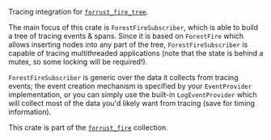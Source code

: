 <!-- this is copied from the crate-level docs -->

Tracing integration for [`forrust_fire_tree`](https://crates.io/crates/forrust_fire_tree).

The main focus of this crate is `ForestFireSubscriber`, which is able to build a tree of tracing
events & spans. Since it is based on `ForestFire` which allows inserting nodes into any part
of the tree, `ForestFireSubscriber` is capable of tracing multithreaded applications (note that
the state is behind a mutex, so some locking will be required!).

`ForestFireSubscriber` is generic over the data it collects from tracing events; the event
creation mechanism is specified by your `EventProvider` implementation, or you can simply
use the built-in `LogEventProvider` which will collect most of the data you'd likely want
from tracing (save for timing information).

This crate is part of the [`forrust_fire`](https://github.com/purple-ic/forrust_fire) collection.